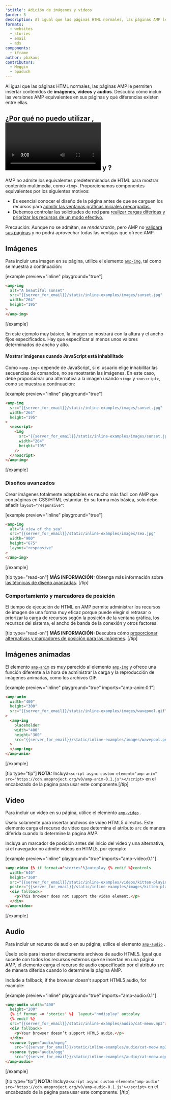 ```yaml
---
'$title': Adición de imágenes y videos
$order: 8
description: Al igual que las páginas HTML normales, las páginas AMP le permiten insertar contenidos de imágenes, videos y  audios. Descubra cómo...
formats:
  - websites
  - stories
  - email
  - ads
components:
  - iframe
author: pbakaus
contributors:
  - Meggin
  - bpaduch
---
```


Al igual que las páginas HTML normales, las páginas AMP le permiten insertar contenidos de **imágenes**, **videos** y **audios**. Descubra cómo incluir las versiones AMP equivalentes en sus páginas y qué diferencias existen entre ellas.

## ¿Por qué no puedo utilizar <code><img></code>, <code><video></code> y <code><audio></code>?

AMP no admite los equivalentes predeterminados de HTML para mostrar contenido multimedia, como `<img>`. Proporcionamos componentes equivalentes por los siguientes motivos:

- Es esencial conocer el diseño de la página antes de que se carguen los recursos para [admitir las ventanas gráficas iniciales precargadas.](../../../../about/how-amp-works.html#size-all-resources-statically)
- Debemos controlar las solicitudes de red para [realizar cargas diferidas y priorizar los recursos de un modo efectivo.](../../../../about/how-amp-works.html#prioritize-resource-loading)

Precaución: Aunque no se admitan, se _renderizarán_, pero AMP no [validará sus páginas](../../../../documentation/guides-and-tutorials/learn/validation-workflow/validate_amp.md) y no podrá aprovechar todas las ventajas que ofrece AMP.

## Imágenes

Para incluir una imagen en su página, utilice el elemento [`amp-img`](../../../../documentation/components/reference/amp-img.md), tal como se muestra a continuación:

[example preview="inline" playground="true"]

```html
<amp-img
  alt="A beautiful sunset"
  src="{{server_for_email}}/static/inline-examples/images/sunset.jpg"
  width="264"
  height="195"
>
</amp-img>
```

[/example]

En este ejemplo muy básico, la imagen se mostrará con la altura y el ancho fijos especificados. Hay que especificar al menos unos valores determinados de ancho y alto.

#### Mostrar imágenes cuando JavaScript está inhabilitado

Como `<amp-img>` depende de JavaScript, si el usuario elige inhabilitar las secuencias de comandos, no se mostrarán las imágenes. En este caso, debe proporcionar una alternativa a la imagen usando `<img>` y `<noscript>`, como se muestra a continuación:

[example preview="inline" playground="true"]

```html
<amp-img
  src="{{server_for_email}}/static/inline-examples/images/sunset.jpg"
  width="264"
  height="195"
>
  <noscript>
    <img
      src="{{server_for_email}}/static/inline-examples/images/sunset.jpg"
      width="264"
      height="195"
    />
  </noscript>
</amp-img>
```

[/example]

### Diseños avanzados

Crear imágenes totalmente adaptables es mucho más fácil con AMP que con páginas en CSS/HTML estándar. En su forma más básica, solo debe añadir `layout="responsive"`:

[example preview="inline" playground="true"]

```html
<amp-img
  alt="A view of the sea"
  src="{{server_for_email}}/static/inline-examples/images/sea.jpg"
  width="900"
  height="675"
  layout="responsive"
>
</amp-img>
```

[/example]

[tip type="read-on"] <strong>MÁS INFORMACIÓN: </strong> Obtenga más información sobre [las técnicas de diseño avanzadas](../../../../documentation/guides-and-tutorials/develop/style_and_layout/control_layout.md). [/tip]

### Comportamiento y marcadores de posición

El tiempo de ejecución de HTML en AMP permite administrar los recursos de imagen de una forma muy eficaz porque puede elegir si retrasar o priorizar la carga de recursos según la posición de la ventana gráfica, los recursos del sistema, el ancho de banda de la conexión y otros factores.

[tip type="read-on"] <strong>MÁS INFORMACIÓN: </strong> Descubra cómo [proporcionar alternativas y marcadores de posición para las imágenes](../../../../documentation/guides-and-tutorials/develop/style_and_layout/placeholders.md). [/tip]

## Imágenes animadas

El elemento [`amp-anim`](../../../../documentation/components/reference/amp-anim.md) es muy parecido al elemento [`amp-img`](../../../../documentation/components/reference/amp-img.md) y ofrece una función diferente a la hora de administrar la carga y la reproducción de imágenes animadas, como los archivos GIF.

[example preview="inline" playground="true" imports="amp-anim:0.1"]

```html
<amp-anim
  width="400"
  height="300"
  src="{{server_for_email}}/static/inline-examples/images/wavepool.gif"
>
  <amp-img
    placeholder
    width="400"
    height="300"
    src="{{server_for_email}}/static/inline-examples/images/wavepool.png"
  >
  </amp-img>
</amp-anim>
```

[/example]

[tip type="tip"] <strong>NOTA:</strong> Incluya`<script async custom-element="amp-anim" src="https://cdn.ampproject.org/v0/amp-anim-0.1.js"></script>` en el encabezado de la página para usar este componente.[/tip]

## Video

Para incluir un video en su página, utilice el elemento [`amp-video`](../../../../documentation/components/reference/amp-video.md) .

Úselo solamente para insertar archivos de video HTML5 directos. Este elemento carga el recurso de video que determina el atributo `src` de manera diferida cuando lo determine la página AMP.

Incluya un marcador de posición antes del inicio del video y una alternativa, si el navegador no admite videos en HTML5, por ejemplo:

[example preview="inline" playground="true" imports="amp-video:0.1"]

```html
<amp-video {% if format=='stories'%}autoplay {% endif %}controls
  width="640"
  height="360"
  src="{{server_for_email}}/static/inline-examples/videos/kitten-playing.mp4"
  poster="{{server_for_email}}/static/inline-examples/images/kitten-playing.png">
  <div fallback>
    <p>This browser does not support the video element.</p>
  </div>
</amp-video>
```

[/example]

## Audio

Para incluir un recurso de audio en su página, utilice el elemento [`amp-audio`](../../../../documentation/components/reference/amp-audio.md) .

Úselo solo para insertar directamente archivos de audio HTML5. Igual que sucede con todos los recursos externos que se insertan en una página AMP, el elemento carga el recurso de audio especificado por el atributo `src` de manera diferida cuando lo determine la página AMP.

Include a fallback, if the browser doesn't support HTML5 audio, for example:

[example preview="inline" playground="true" imports="amp-audio:0.1"]

```html
<amp-audio width="400"
  height="200"
  {% if format == 'stories' %}  layout="nodisplay" autoplay
  {% endif %}
  src="{{server_for_email}}/static/inline-examples/audio/cat-meow.mp3">
  <div fallback>
    <p>Your browser doesn’t support HTML5 audio.</p>
  </div>
  <source type="audio/mpeg"
    src="{{server_for_email}}/static/inline-examples/audio/cat-meow.mp3">
  <source type="audio/ogg"
    src="{{server_for_email}}/static/inline-examples/audio/cat-meow.ogg">
</amp-audio>
```

[/example]

[tip type="tip"] <strong>NOTA:</strong> Incluya`<script async custom-element="amp-audio" src="https://cdn.ampproject.org/v0/amp-audio-0.1.js"></script>` en el encabezado de la página para usar este componente. [/tip]
